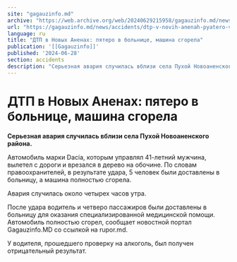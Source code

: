```yaml
---
site: "gagauzinfo.md"
archive: "https://web.archive.org/web/20240629215958/gagauzinfo.md/news/accidents/dtp-v-novih-anenah-pyatero-v-bolnitse-mashina-sgorela"
url: "https://gagauzinfo.md/news/accidents/dtp-v-novih-anenah-pyatero-v-bolnitse-mashina-sgorela"
language: ru
title: "ДТП в Новых Аненах: пятеро в больнице, машина сгорела"
publication: '[[Gagauzinfo]]'
published: '2024-06-28'
section: accidents
description: "Серьезная авария случилась вблизи села Пухой Новоаненского района."
---
```


# ДТП в Новых Аненах: пятеро в больнице, машина сгорела

**Серьезная авария случилась вблизи села Пухой Новоаненского района.**

Автомобиль марки Dacia, которым управлял 41-летний мужчина, вылетел с дороги и врезался в дерево на обочине. По словам правоохранителей, в результате удара, 5 человек были доставлены в больницу, а машина полностью сгорела.

Авария случилась около четырех часов утра.

После удара водитель и четверо пассажиров были доставлены в больницу для оказания специализированной медицинской помощи. Автомобиль полностью сгорел, сообщает новостной портал Gagauzinfo.MD со ссылкой на rupor.md.

У водителя, прошедшего проверку на алкоголь, был получен отрицательный результат.